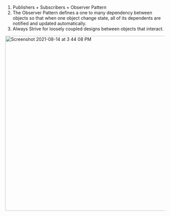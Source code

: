 1. Publishers + Subscribers = Observer Pattern
2. The Observer Pattern defines a one to many dependency between objects so that when one object change state, all of its dependents are notified and updated automatically.
3. Always Strive for loosely coupled designs between objects that interact.
<img width="553" alt="Screenshot 2021-08-14 at 3 44 08 PM" src="https://user-images.githubusercontent.com/28563293/129442810-42a48b3a-6017-42b5-87cd-12dce2ea9421.png">

